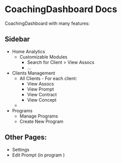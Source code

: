 # CoachingDashboard Docs
CoachingDashboard with many features:

## Sidebar
* Home Analytics
  * Customizable Modules
    * Search for Client > View Assocs
    * ...
* Clients Management
  * All Clients - For each client:
    * View Assocs
    * View Prompt
    * View Contract
    * View Concept
  *
* Programs
  * Manage Programs
  * Create New Program

## Other Pages:
* Settings
* Edit Prompt (in program )
